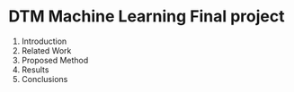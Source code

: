 # DTM Machine Learning Final project

1. Introduction
2. Related Work
3. Proposed Method
4. Results
5. Conclusions
